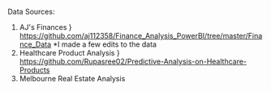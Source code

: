 Data Sources:
1. AJ's Finances } https://github.com/aj112358/Finance_Analysis_PowerBI/tree/master/Finance_Data
*I made a few edits to the data
2. Healthcare Product Analysis } https://github.com/Rupasree02/Predictive-Analysis-on-Healthcare-Products
3. Melbourne Real Estate Analysis
